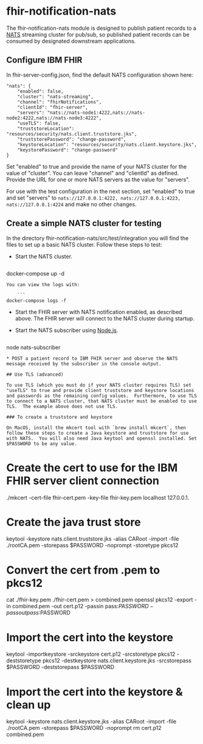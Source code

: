 # fhir-notification-nats

The fhir-notification-nats module is designed to publish patient records to a [NATS](http://nats.io) streaming cluster for pub/sub, so published patient records can be consumed by designated downstream applications.  

## Configure IBM FHIR
In fhir-server-config.json, find the default NATS configuration shown here:  

    "nats": {
        "enabled": false,
        "cluster": "nats-streaming",
        "channel": "fhirNotifications",
        "clientId": "fhir-server",
        "servers": "nats://nats-node1:4222,nats://nats-node2:4222,nats://nats-node3:4222",
        "useTLS": false,
        "truststoreLocation": "resources/security/nats.client.truststore.jks",
        "truststorePassword": "change-password",
        "keystoreLocation": "resources/security/nats.client.keystore.jks",
        "keystorePassword": "change-password"
    }
 
Set "enabled" to true and provide the name of your NATS cluster for the value of "cluster".  You can leave "channel" and "clientId" as defined.  Provide the URL for one or more NATS servers as the value for "servers".  

For use with the test configuration in the next section, set "enabled" to true and set "servers" to `nats://127.0.0.1:4222, nats://127.0.0.1:4223, nats://127.0.0.1:4224` and make no other changes.

## Create a simple NATS cluster for testing

In the directory fhir-notification-nats/src/test/integration you will find the files to set up a basic NATS cluster.  Follow these steps to test:

* Start the NATS cluster.  

	```
docker-compose up -d
```  
You can view the logs with:  

	```
docker-compose logs -f
```
* Start the FHIR server with NATS notification enabled, as described above.  The FHIR server will connect to the NATS cluster during startup.

* Start the NATS subscriber using [Node.js](https://nodejs.org/en/download/).

	```
node nats-subscriber
```
* POST a patient record to IBM FHIR server and observe the NATS message received by the subscriber in the console output.

## Use TLS (advanced)

To use TLS (which you must do if your NATS cluster requires TLS) set "useTLS" to true and provide client truststore and keystore locations and passwords as the remaining config values.  Furthermore, to use TLS to connect to a NATS cluster, that NATS cluster must be enabled to use TLS.  The example above does not use TLS.

### To create a truststore and keystore

On MacOS, install the mkcert tool with `brew install mkcert`, then follow these steps to create a Java keystore and truststore for use with NATS.  You will also need Java keytool and openssl installed. Set $PASSWORD to be any value. 

```
# Create the cert to use for the IBM FHIR server client connection
./mkcert -cert-file fhir-cert.pem -key-file fhir-key.pem localhost 127.0.0.1. 

# Create the java trust store
keytool -keystore nats.client.truststore.jks -alias CARoot -import -file ./rootCA.pem -storepass $PASSWORD -noprompt -storetype pkcs12

# Convert the cert from .pem to pkcs12
cat ./fhir-key.pem ./fhir-cert.pem > combined.pem
openssl pkcs12 -export -in combined.pem -out cert.p12 -passin pass:$PASSWORD -passout pass:$PASSWORD

# Import the cert into the keystore
keytool -importkeystore -srckeystore cert.p12 -srcstoretype pkcs12 -deststoretype pkcs12 -destkeystore nats.client.keystore.jks -srcstorepass $PASSWORD -deststorepass $PASSWORD

# Import the cert into the keystore & clean up
keytool -keystore nats.client.keystore.jks -alias CARoot -import -file ./rootCA.pem -storepass $PASSWORD -noprompt
rm cert.p12 combined.pem
